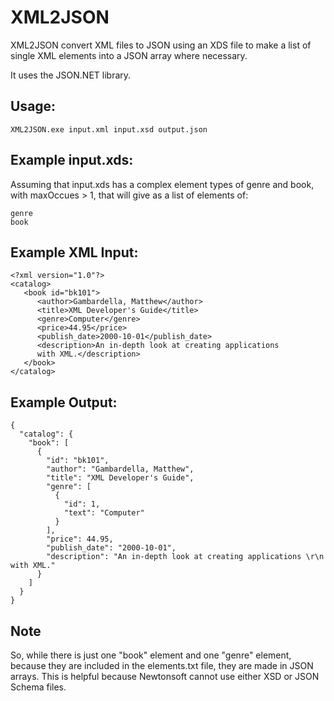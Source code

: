 # XML2JSON

XML2JSON convert XML files to JSON using an XDS file to make a list of single XML elements into a JSON array where necessary.

It uses the JSON.NET library.

## Usage:

	XML2JSON.exe input.xml input.xsd output.json

## Example input.xds:
Assuming that input.xds has a complex element types of genre and book, with maxOccues > 1, that will give as a list of elements of:

    genre
    book
	
## Example XML Input:

	<?xml version="1.0"?>
	<catalog>
	   <book id="bk101">
		  <author>Gambardella, Matthew</author>
		  <title>XML Developer's Guide</title>
		  <genre>Computer</genre>
		  <price>44.95</price>
		  <publish_date>2000-10-01</publish_date>
		  <description>An in-depth look at creating applications 
		  with XML.</description>
	   </book>
	</catalog>
	
## Example Output:

    {
      "catalog": {
        "book": [
          {
            "id": "bk101",
            "author": "Gambardella, Matthew",
            "title": "XML Developer's Guide",
            "genre": [
              {
                "id": 1,
                "text": "Computer"
              }
            ],
            "price": 44.95,
            "publish_date": "2000-10-01",
            "description": "An in-depth look at creating applications \r\n      with XML."
          }
        ]
      }
    }
	
## Note

So, while there is just one "book" element and one "genre" element, because they are included in the elements.txt file, they are 
made in JSON arrays. This is helpful because Newtonsoft cannot use either XSD or JSON Schema files.